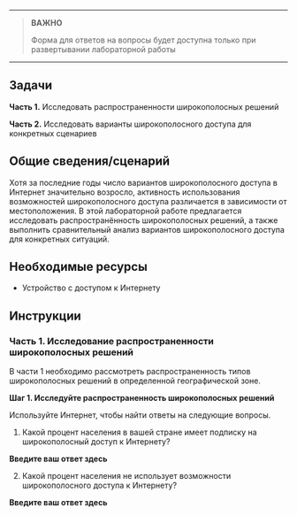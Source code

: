 
---

> **ВАЖНО**
> 
> Форма для ответов на вопросы будет доступна только при развертывании лабораторной работы 

---

## Задачи

**Часть 1.** Исследовать распространенности широкополосных решений

**Часть 2.** Исследовать варианты широкополосного доступа для конкретных сценариев

## Общие сведения/сценарий

Хотя за последние годы число вариантов широкополосного доступа в Интернет значительно возросло, активность использования возможностей широкополосного доступа различается в зависимости от местоположения. В этой лабораторной работе предлагается исследовать распространённость широкополосных решений, а также выполнить сравнительный анализ вариантов широкополосного доступа для конкретных ситуаций.

## Необходимые ресурсы

- Устройство с доступом к Интернету

## Инструкции

### Часть 1. Исследование распространенности широкополосных решений

В части 1 необходимо рассмотреть распространенность типов широкополосных решений в определенной географической зоне.

**Шаг 1. Исследуйте распространенность широкополосных решений**

Используйте Интернет, чтобы найти ответы на следующие вопросы.

1. Какой процент населения в вашей стране имеет подписку на широкополосный доступ к Интернету?

**Введите ваш ответ здесь**

2. Какой процент населения не использует возможности широкополосного доступа к Интернету?

**Введите ваш ответ здесь**

